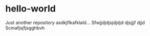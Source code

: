 # hello-world
Just another repository
asdkjflkafklald...
Sfwjjdjdjsjdjdjd djsjjjf djjd
Scmafjsjfjsgghbvh
